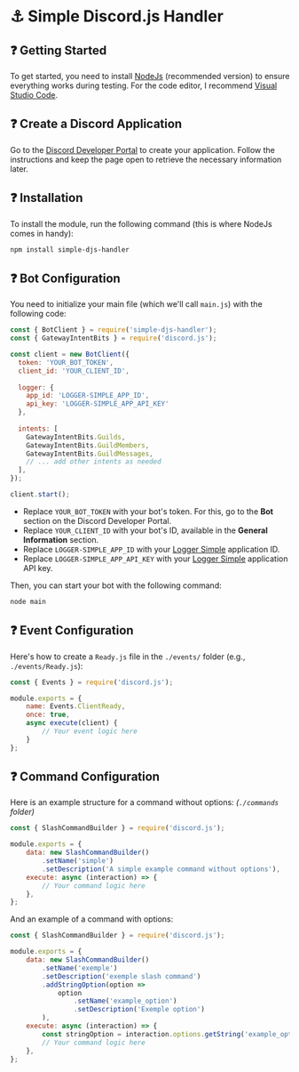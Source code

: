 
# ⚓ Simple Discord.js Handler

## ❓ Getting Started
To get started, you need to install [NodeJs](https://nodejs.org) (recommended version) to ensure everything works during testing. For the code editor, I recommend [Visual Studio Code](https://code.visualstudio.com).

## ❓ Create a Discord Application
Go to the [Discord Developer Portal](https://discord.com/developers/applications) to create your application. Follow the instructions and keep the page open to retrieve the necessary information later.

## ❓ Installation
To install the module, run the following command (this is where NodeJs comes in handy):
```bash
npm install simple-djs-handler
```

## ❓ Bot Configuration
You need to initialize your main file (which we'll call `main.js`) with the following code:

```js
const { BotClient } = require('simple-djs-handler');
const { GatewayIntentBits } = require('discord.js');

const client = new BotClient({
  token: 'YOUR_BOT_TOKEN',
  client_id: 'YOUR_CLIENT_ID',
  
  logger: {
    app_id: 'LOGGER-SIMPLE_APP_ID',
    api_key: 'LOGGER-SIMPLE_APP_API_KEY'
  },
  
  intents: [
    GatewayIntentBits.Guilds,
    GatewayIntentBits.GuildMembers,
    GatewayIntentBits.GuildMessages,
    // ... add other intents as needed
  ],
});

client.start();
```

- Replace `YOUR_BOT_TOKEN` with your bot's token. For this, go to the **Bot** section on the Discord Developer Portal.
- Replace `YOUR_CLIENT_ID` with your bot's ID, available in the **General Information** section.
- Replace `LOGGER-SIMPLE_APP_ID` with your [Logger Simple](https://logger-simple.com) application ID.
- Replace `LOGGER-SIMPLE_APP_API_KEY` with your [Logger Simple](https://logger-simple.com) application API key.

Then, you can start your bot with the following command:
```bash
node main
```

## ❓ Event Configuration
Here's how to create a `Ready.js` file in the `./events/` folder (e.g., `./events/Ready.js`):

```js
const { Events } = require('discord.js');

module.exports = {
    name: Events.ClientReady,
    once: true,
    async execute(client) {
        // Your event logic here
    }
};
```


## ❓ Command Configuration
Here is an example structure for a command without options: *(`./commands` folder)*

```js
const { SlashCommandBuilder } = require('discord.js');

module.exports = {
    data: new SlashCommandBuilder()
        .setName('simple')
        .setDescription('A simple example command without options'),
    execute: async (interaction) => {
        // Your command logic here
    },
};
```

And an example of a command with options:

```js
const { SlashCommandBuilder } = require('discord.js');

module.exports = {
    data: new SlashCommandBuilder()
        .setName('exemple')
        .setDescription('exemple slash command')
        .addStringOption(option =>
            option
                .setName('example_option')
                .setDescription('Exemple option')
        ),
    execute: async (interaction) => {
        const stringOption = interaction.options.getString('example_option');
        // Your command logic here
    },
};
```
